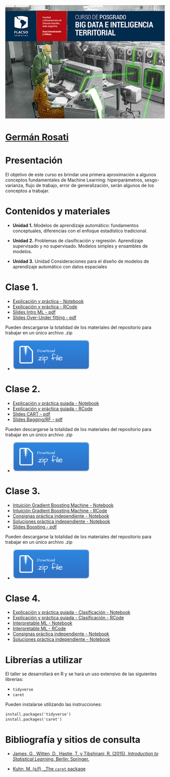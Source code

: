 [![](img/datayterritorio_web.jpg)](https://www.flacso.org.ar/formacion-academica/big-data-e-inteligencia-territorial/)

# [Germán Rosati](gefero.github.io)

# Presentación
El objetivo de este curso es brindar una primera aproximación a algunos conceptos fundamentales de Machine Learning: hiperparámetros, sesgo-varianza, flujo de trabajo, error de generalización, serán algunos de los conceptos a trabajar.



# Contenidos y materiales

- __Unidad 1.__ Modelos de aprendizaje automático: fundamentos conceptuales, diferencias con el enfoque estadístico tradicional.

- __Unidad 2.__ Problemas de clasificación y regresión.
Aprendizaje supervisado y no supervisado. Modelos simples y ensambles de modelos.

- __Unidad 3.__ Unidad Consideraciones para el diseño de modelos de aprendizaje automático con datos espaciales



# Clase 1. 
- [Explicación y práctica - Notebook](/clase_1/notebook/intro_caret_notebook.nb.html)
- [Explicación y práctica - RCode](/clase_1/scripts/intro_caret_script.R)
- [Slides Intro ML - pdf](/clase_1/slides/Clase1a.pdf)
- [Slides Over-Under fitting - pdf](/clase_1/slides/Clase1b.pdf)

Pueden descargarse la totalidad de los materiales del repositorio para trabajar en un único archivo .zip

- [![](img/Download.png)](clase_1.zip)



# Clase 2. 
- [Explicación y práctica guiada - Notebook](/clase_2/notebook/cart_notebook.nb.html)
- [Explicación y práctica guiada - RCode](/clase_2/scripts/cart_script.R)
- [Slides CART - pdf](/clase_2/slides/CARTS.pdf)
- [Slides Bagging/RF - pdf](/clase_2/slides/Ensamble_Bagging_RF.pdf)

Pueden descargarse la totalidad de los materiales del repositorio para trabajar en un único archivo .zip

- [![](img/Download.png)](clase_2.zip)



# Clase 3. 
- [Intuición Gradient Boosting Machine - Notebook](/clase_3/notebook/boosting_intuicion_notebook.nb.html)
- [Intuición Gradient Boosting Machine - RCode](/clase_3/scripts/boosting_intuicion_script.R)
- [Consignas práctica independiente - Notebook](/clase_3/notebook/practica.nb.html)
- [Soluciones práctica independiente - Notebook](/clase_3/notebook/solution_practica.nb.html)
- [Slides Boosting - pdf](/clase_3/slides/Boosting.pdf)

Pueden descargarse la totalidad de los materiales del repositorio para trabajar en un único archivo .zip

- [![](img/Download.png)](clase_3.zip)


# Clase 4. 
- [Explicación y práctica guiada - Clasificación - Notebook](/clase_3/notebook/rf_boosting_notebook.nb.html)
- [Explicación y práctica guiada - Clasificación - RCode](/clase_3/scripts/rf_boosting_script.R)
- [Interpretable ML - Notebook](/clase_4/notebook/interpretable_ml_notebook.nb.html)
- [Interpretable ML - RCode](/clase_4/scripts/interpretable_ml_script.R)
- [Consignas práctica independiente - Notebook](/clase_4/notebook/practica_independiente.nb.html)
- [Soluciones práctica independiente - Notebook](/clase_4/notebook/practica_independiente_solution.nb.html)






# Librerías a utilizar
El taller se desarrollará en R y se hará un uso extensivo de las siguientes librerías:

- `tidyverse`
- `caret`

Pueden instalarse utilizando las instrucciones:

```{r}
install.packages('tidyverse')  
install.packages('caret') 
```


# Bibliografía y sitios de consulta

- [James, G., Witten, D., Hastie, T. y Tibshirani, R. (2015), _Introduction to Statistical Learning_, Berlin: Springer.](http://faculty.marshall.usc.edu/gareth-james/ISL/)

- [Kuhn, M. (s/f), _The `caret` package](http://topepo.github.io/caret/index.html)
